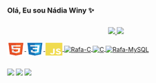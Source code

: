 ### Olá, Eu sou Nádia Winy ✨
##
<div align="center">
  <a href="https://github.com/nadiawiny">
  <img height="180em" src="https://github-readme-stats.vercel.app/api?username=nadiawiny&show_icons=true&theme=tokyonight&include_all_commits=true&count_private=true"/>
  <img height="180em" src="https://github-readme-stats.vercel.app/api/top-langs/?username=nadiawiny&layout=compact&langs_count=7&theme=tokyonight"/>
</div>
  
<div style="display: inline_block"><br>
  <img align="center" alt="Rafa-HTML" height="30" width="40" src="https://raw.githubusercontent.com/devicons/devicon/master/icons/html5/html5-original.svg">
  <img align="center" alt="Rafa-CSS" height="30" width="40" src="https://raw.githubusercontent.com/devicons/devicon/master/icons/css3/css3-original.svg">
  <img align="center" alt="Rafa-Js" height="30" width="40" src="https://raw.githubusercontent.com/devicons/devicon/master/icons/javascript/javascript-plain.svg">
  <img align="center" alt="Rafa-C" height="30" width="40" src="https://cdn.jsdelivr.net/gh/devicons/devicon/icons/c/c-original.svg"/>        
  <img align="center" alt="C" height="30" width="40" src="https://cdn.jsdelivr.net/gh/devicons/devicon/icons/mysql/mysql-plain-wordmark.svg" />       
  <img align="center" alt="Rafa-MySQL" height="30" width="40" src="https://cdn.jsdelivr.net/gh/devicons/devicon/icons/java/java-original.svg" />
  </div>
  
  ##
<div>
  <a href="https://instagram.com/nadiawiny" target="_blank"><img src="https://img.shields.io/badge/-Instagram-%23E4405F?style=for-the-badge&logo=instagram&logoColor=white" target="_blank"></a> 
  <a href = "mailto:ninewiny@gmail.com"><img src="https://img.shields.io/badge/-Gmail-%23333?style=for-the-badge&logo=gmail&logoColor=white" target="_blank"></a>
  <a href="https://www.linkedin.com/in/n%C3%A1dia-winy-57710997" target="_blank"><img src="https://img.shields.io/badge/-LinkedIn-%230077B5?style=for-the-badge&logo=linkedin&logoColor=white" target="_blank"></a> 
</div>
 
  

